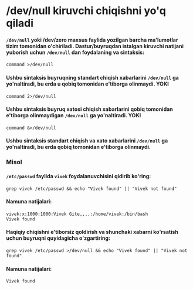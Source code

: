 # /dev/null kiruvchi chiqishni yo'q qiladi

#### ```/dev/null``` yoki /dev/zero maxsus faylida yozilgan barcha ma'lumotlar tizim tomonidan o'chiriladi. Dastur/buyruqdan istalgan kiruvchi natijani yuborish uchun ```/dev/null``` dan foydalaning va sintaksis:

```
command >/dev/null
```

#### Ushbu sintaksis buyruqning standart chiqish xabarlarini ```/dev/null``` ga yo'naltiradi, bu erda u qobiq tomonidan e'tiborga olinmaydi. YOKI

```
command 2>/dev/null
```

#### Ushbu sintaksis buyruq xatosi chiqish xabarlarini qobiq tomonidan e'tiborga olinmaydigan ```/dev/null``` ga yo'naltiradi. YOKI

```
command &>/dev/null
```

#### Ushbu sintaksis standart chiqish va xato xabarlarini ```/dev/null``` ga yo'naltiradi, bu erda qobiq tomonidan e'tiborga olinmaydi.

### Misol

#### ```/etc/passwd``` faylida ```vivek``` foydalanuvchisini qidirib ko'ring:

```
grep vivek /etc/passwd && echo "Vivek found" || "Vivek not found"
```

#### Namuna natijalari:

```
vivek:x:1000:1000:Vivek Gite,,,,:/home/vivek:/bin/bash
Vivek found
```

#### Haqiqiy chiqishni e'tiborsiz qoldirish va shunchaki xabarni ko'rsatish uchun buyruqni quyidagicha o'zgartiring:


```
grep vivek /etc/passwd >/dev/null && echo "Vivek found" || "Vivek not found"
```

#### Namuna natijalari:

```
Vivek found
```